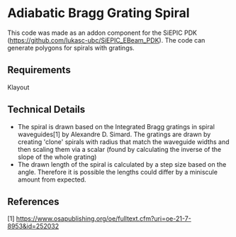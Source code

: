 # Adiabatic Bragg Grating Spiral

This code was made as an addon component for the SiEPIC PDK (https://github.com/lukasc-ubc/SiEPIC_EBeam_PDK). The code can generate polygons for spirals with gratings.

## Requirements
Klayout

## Technical Details
- The spiral is drawn based on the Integrated Bragg gratings in spiral waveguides[1] by Alexandre D. Simard. The gratings are drawn by creating 'clone' spirals with radius that match the waveguide widths and then scaling them via a scalar (found by calculating the inverse of the slope of the whole grating)
- The drawn length of the spiral is calculated by a step size based on the angle. Therefore it is possible the lengths could differ by a miniscule amount from expected.

## References
[1] https://www.osapublishing.org/oe/fulltext.cfm?uri=oe-21-7-8953&id=252032